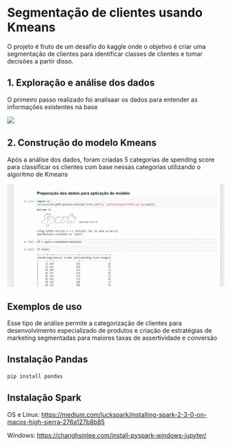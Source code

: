# Segmentação de clientes usando Kmeans

O projeto é fruto de um desafio do kaggle onde o objetivo é criar uma segmentação de clientes para identificar classes de clientes e tomar decisões a partir disso. 

## 1. Exploração e análise dos dados

O primeiro passo realizado foi analisaar os dados para entender as informações existentes na base

![](https://github.com/luisgustavob78/Segmentacao-de-clientes-usando-Kmeans/blob/master/GIF%20explora%C3%A7%C3%A3o%20de%20dados%20mall.gif)

## 2. Construção do modelo Kmeans

Após a análise dos dados, foram criadas 5 categorias de spending score para classificar os clientes com base nessas categorias utilizando o algoritmo de Kmeans

![](https://github.com/luisgustavob78/Segmentacao-de-clientes-usando-Kmeans/blob/master/GIF%20kmeans%20mall.gif)

## Exemplos de uso

Esse tipo de análise permite a categorização de clientes para desenvolvimento especializado de produtos e criação de estratégias de marketing segmentadas para maiores taxas de assertividade e conversão

## Instalação Pandas

```bash
pip install pandas
```

## Instalação Spark

OS e Linux: https://medium.com/luckspark/installing-spark-2-3-0-on-macos-high-sierra-276a127b8b85

Windows: https://changhsinlee.com/install-pyspark-windows-jupyter/

